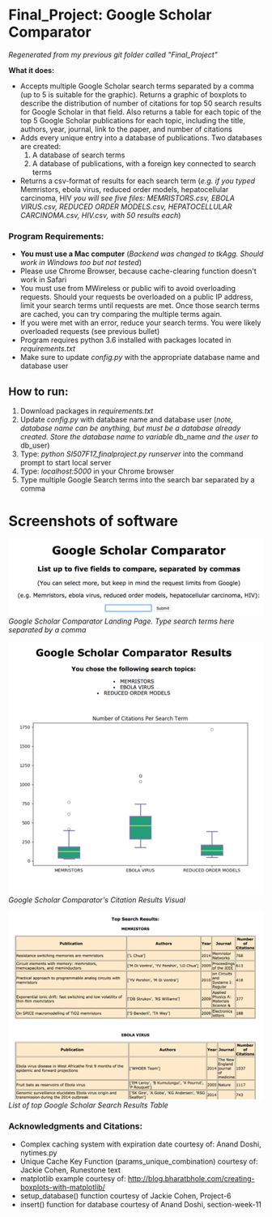# Final_Project: Google Scholar Comparator
*Regenerated from my previous git folder called "Final_Project"*

**What it does:**
* Accepts multiple Google Scholar search terms separated by a comma (up to 5 is suitable for the graphic). Returns a graphic of boxplots to describe the distribution of number of citations for top 50 search results for Google Scholar in that field. Also returns a table for each topic of the top 5 Google Scholar publications for each topic, including the title, authors, year, journal, link to the paper, and number of citations
* Adds every unique entry into a database of publications. Two databases are created:
  1. A database of search terms
  2. A database of publications, with a foreign key connected to search terms
* Returns a csv-format of results for each search term (*e.g. if you typed* Memristors, ebola virus, reduced order models, hepatocellular carcinoma, HIV *you will see five files: MEMRISTORS.csv, EBOLA VIRUS.csv, REDUCED ORDER MODELS.csv, HEPATOCELLULAR CARCINOMA.csv, HIV.csv, with 50 results each*)

### Program Requirements:
* **You must use a Mac computer** (*Backend was changed to tkAgg. Should work in Windows too but not tested*)
* Please use Chrome Browser, because cache-clearing function doesn't work in Safari
* You must use from MWireless or public wifi to avoid overloading requests. Should your requests be overloaded on a public IP address, limit your search terms until requests are met. Once those search terms are cached, you can try comparing the multiple terms again.
* If you were met with an error, reduce your search terms. You were likely overloaded requests (see previous bullet)
* Program requires python 3.6 installed with packages located in *requirements.txt*
* Make sure to update *config.py* with the appropriate database name and database user

## How to run:
1. Download packages in *requirements.txt*
2. Update *config.py* with database name and database user (*note, database name can be anything, but must be a database already created. Store the database name to variable* db_name *and the user to* db_user)
3. Type: *python SI507F17_finalproject.py runserver* into the command prompt to start local server
3. Type: *localhost:5000* in your Chrome browser
4. Type multiple Google Search terms into the search bar separated by a comma

# Screenshots of software

![Image of Google Scholar Comparator](https://github.com/elisawarner/Final_Project/blob/master/Google_Comparator_1.png)
*Google Scholar Comparator Landing Page. Type search terms here separated by a comma*

![Image of Google Scholar Comparator](https://github.com/elisawarner/Final_Project/blob/master/Google_Comparator_3.png)
*Google Scholar Comparator's Citation Results Visual*

![Image of Google Scholar Comparator](https://github.com/elisawarner/Final_Project/blob/master/Google_Comparator-2.png)
*List of top Google Scholar Search Results Table*

### Acknowledgments and Citations:
* Complex caching system with expiration date courtesy of: Anand Doshi, nytimes.py
* Unique Cache Key Function (params_unique_combination) courtesy of: Jackie Cohen, Runestone text
* matplotlib example courtesy of: http://blog.bharatbhole.com/creating-boxplots-with-matplotlib/
* setup_database() function courtesy of Jackie Cohen, Project-6
* insert() function for database courtesy of Anand Doshi, section-week-11
